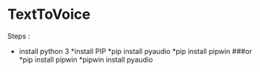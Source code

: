 # TextToVoice

Steps : 
* install python 3
*install PIP
*pip install pyaudio
*pip install pipwin
###or
*pip install pipwin
*pipwin install pyaudio
